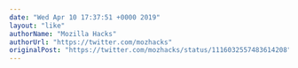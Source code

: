 ```yaml
---
date: "Wed Apr 10 17:37:51 +0000 2019"
layout: "like"
authorName: "Mozilla Hacks"
authorUrl: "https://twitter.com/mozhacks"
originalPost: "https://twitter.com/mozhacks/status/1116032557483614208"
---
```

